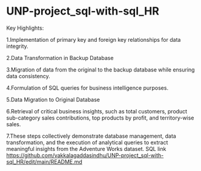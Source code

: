 # UNP-project_sql-with-sql_HR
Key Highlights:

1.Implementation of primary key and foreign key relationships for data integrity.

2.Data Transformation in Backup Database

3.Migration of data from the original to the backup database while ensuring data consistency.

4.Formulation of SQL queries for business intelligence purposes.

5.Data Migration to Original Database

6.Retrieval of critical business insights, such as total customers, product sub-category sales contributions, top products by profit, and territory-wise sales.

7.These steps collectively demonstrate database management, data transformation, and the execution of analytical queries to extract meaningful insights from the Adventure Works dataset.
 SQL link https://github.com/vakkalagaddasindhu/UNP-project_sql-with-sql_HR/edit/main/README.md
